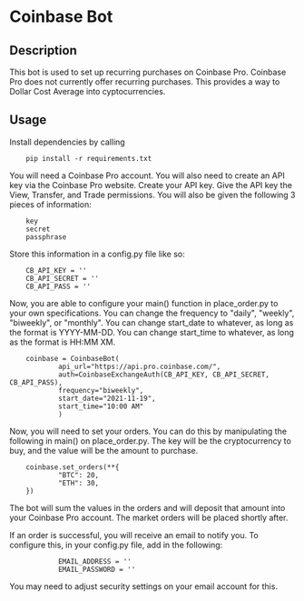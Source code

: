 # Coinbase Bot

<h2> Description </h2>
This bot is used to set up recurring purchases on Coinbase Pro.
Coinbase Pro does not currently offer recurring purchases.
This provides a way to Dollar Cost Average into cyptocurrencies.

<h2> Usage </h2>
Install dependencies by calling

        pip install -r requirements.txt

You will need a Coinbase Pro account. You will also need to
create an API key via the Coinbase Pro website. Create your API key. 
Give the API key the View, Transfer, and Trade permissions. You will
also be given the following 3 pieces of information:

        key
        secret
        passphrase

Store this information in a config.py file like so:

        CB_API_KEY = ''
        CB_API_SECRET = ''
        CB_API_PASS = ''

Now, you are able to configure your main() function in place_order.py
to your own specifications. 
You can change the frequency to "daily", "weekly", "biweekly", or "monthly".
You can change start_date to whatever, as long as the format is YYYY-MM-DD.
You can change start_time to whatever, as long as the format is HH:MM XM.

        coinbase = CoinbaseBot(
                api_url="https://api.pro.coinbase.com/",
                auth=CoinbaseExchangeAuth(CB_API_KEY, CB_API_SECRET, CB_API_PASS),
                frequency="biweekly",
                start_date="2021-11-19",
                start_time="10:00 AM"
                )


Now, you will need to set your orders. You can do this by manipulating the following
in main() on place_order.py. The key will be the cryptocurrency to buy, and the value
will be the amount to purchase.

        coinbase.set_orders(**{
                "BTC": 20,
                "ETH": 30,
        })


The bot will sum the values in the orders and will deposit that amount into your Coinbase
Pro account. The market orders will be placed shortly after.

If an order is successful, you will receive an email to notify you. To configure this,
in your config.py file, add in the following:

                EMAIL_ADDRESS = ''
                EMAIL_PASSWORD = ''

You may need to adjust security settings on your email account for this.